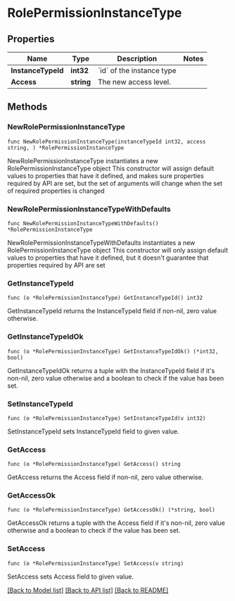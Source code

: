 # RolePermissionInstanceType

## Properties

Name | Type | Description | Notes
------------ | ------------- | ------------- | -------------
**InstanceTypeId** | **int32** | &#x60;id&#x60; of the instance type | 
**Access** | **string** | The new access level. | 

## Methods

### NewRolePermissionInstanceType

`func NewRolePermissionInstanceType(instanceTypeId int32, access string, ) *RolePermissionInstanceType`

NewRolePermissionInstanceType instantiates a new RolePermissionInstanceType object
This constructor will assign default values to properties that have it defined,
and makes sure properties required by API are set, but the set of arguments
will change when the set of required properties is changed

### NewRolePermissionInstanceTypeWithDefaults

`func NewRolePermissionInstanceTypeWithDefaults() *RolePermissionInstanceType`

NewRolePermissionInstanceTypeWithDefaults instantiates a new RolePermissionInstanceType object
This constructor will only assign default values to properties that have it defined,
but it doesn't guarantee that properties required by API are set

### GetInstanceTypeId

`func (o *RolePermissionInstanceType) GetInstanceTypeId() int32`

GetInstanceTypeId returns the InstanceTypeId field if non-nil, zero value otherwise.

### GetInstanceTypeIdOk

`func (o *RolePermissionInstanceType) GetInstanceTypeIdOk() (*int32, bool)`

GetInstanceTypeIdOk returns a tuple with the InstanceTypeId field if it's non-nil, zero value otherwise
and a boolean to check if the value has been set.

### SetInstanceTypeId

`func (o *RolePermissionInstanceType) SetInstanceTypeId(v int32)`

SetInstanceTypeId sets InstanceTypeId field to given value.


### GetAccess

`func (o *RolePermissionInstanceType) GetAccess() string`

GetAccess returns the Access field if non-nil, zero value otherwise.

### GetAccessOk

`func (o *RolePermissionInstanceType) GetAccessOk() (*string, bool)`

GetAccessOk returns a tuple with the Access field if it's non-nil, zero value otherwise
and a boolean to check if the value has been set.

### SetAccess

`func (o *RolePermissionInstanceType) SetAccess(v string)`

SetAccess sets Access field to given value.



[[Back to Model list]](../README.md#documentation-for-models) [[Back to API list]](../README.md#documentation-for-api-endpoints) [[Back to README]](../README.md)


